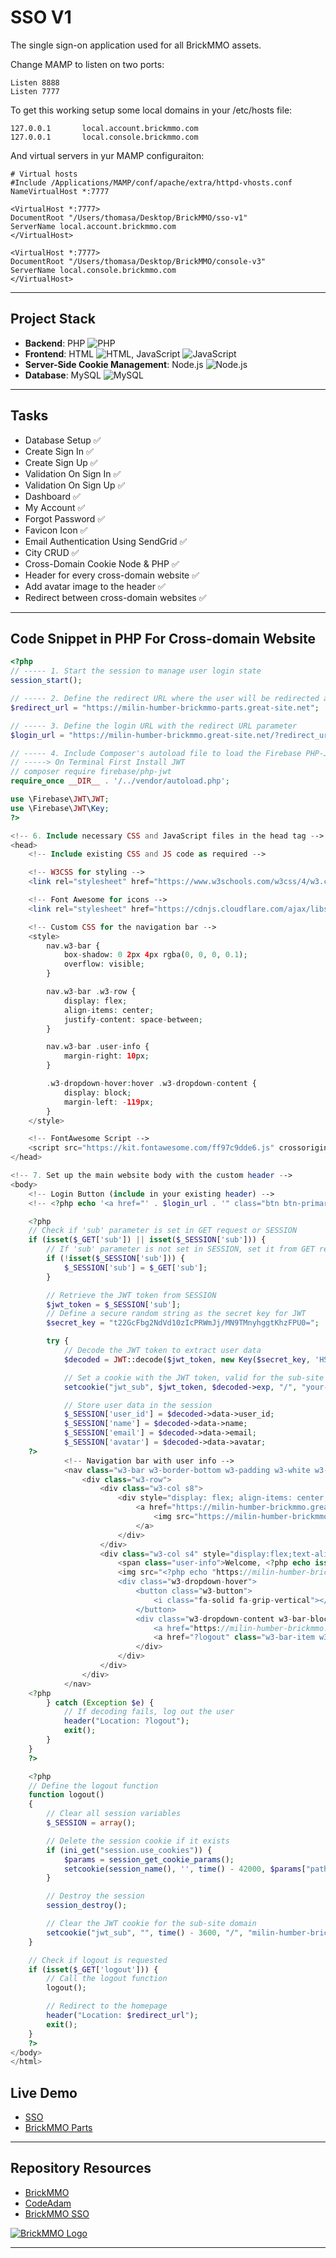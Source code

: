 # SSO V1

The single sign-on application used for all BrickMMO assets.

Change MAMP to listen on two ports:

```
Listen 8888
Listen 7777
```

To get this working setup some local domains in your /etc/hosts file:

```
127.0.0.1       local.account.brickmmo.com
127.0.0.1       local.console.brickmmo.com
```

And virtual servers in yur MAMP configuraiton: 

```
# Virtual hosts
#Include /Applications/MAMP/conf/apache/extra/httpd-vhosts.conf
NameVirtualHost *:7777

<VirtualHost *:7777> 
DocumentRoot "/Users/thomasa/Desktop/BrickMMO/sso-v1" 
ServerName local.account.brickmmo.com
</VirtualHost>

<VirtualHost *:7777> 
DocumentRoot "/Users/thomasa/Desktop/BrickMMO/console-v3"
ServerName local.console.brickmmo.com
</VirtualHost>
```

---

## Project Stack

- **Backend**: PHP ![PHP](https://img.icons8.com/color/48/000000/php.png)
- **Frontend**: HTML ![HTML](https://img.icons8.com/color/48/000000/html-5.png), JavaScript ![JavaScript](https://img.icons8.com/color/48/000000/javascript.png)
- **Server-Side Cookie Management**: Node.js ![Node.js](https://img.icons8.com/color/48/000000/nodejs.png)
- **Database**: MySQL ![MySQL](https://img.icons8.com/color/48/000000/mysql.png)

---

## Tasks

- Database Setup ✅
- Create Sign In ✅
- Create Sign Up ✅
- Validation On Sign In ✅
- Validation On Sign Up ✅
- Dashboard ✅
- My Account ✅
- Forgot Password ✅
- Favicon Icon ✅
- Email Authentication Using SendGrid ✅
- City CRUD ✅
- Cross-Domain Cookie Node & PHP ✅
- Header for every cross-domain website ✅
- Add avatar image to the header ✅
- Redirect between cross-domain websites ✅

---

## Code Snippet in PHP For Cross-domain Website

```php
<?php
// ----- 1. Start the session to manage user login state
session_start();

// ----- 2. Define the redirect URL where the user will be redirected after login
$redirect_url = "https://milin-humber-brickmmo-parts.great-site.net";

// ----- 3. Define the login URL with the redirect URL parameter
$login_url = "https://milin-humber-brickmmo.great-site.net/?redirect_url=$redirect_url";

// ----- 4. Include Composer's autoload file to load the Firebase PHP-JWT library
// -----> On Terminal First Install JWT
// composer require firebase/php-jwt
require_once __DIR__ . '/../vendor/autoload.php';

use \Firebase\JWT\JWT;
use \Firebase\JWT\Key;
?>

<!-- 6. Include necessary CSS and JavaScript files in the head tag -->
<head>
    <!-- Include existing CSS and JS code as required -->

    <!-- W3CSS for styling -->
    <link rel="stylesheet" href="https://www.w3schools.com/w3css/4/w3.css" />

    <!-- Font Awesome for icons -->
    <link rel="stylesheet" href="https://cdnjs.cloudflare.com/ajax/libs/font-awesome/4.7.0/css/font-awesome.min.css" />

    <!-- Custom CSS for the navigation bar -->
    <style>
        nav.w3-bar {
            box-shadow: 0 2px 4px rgba(0, 0, 0, 0.1);
            overflow: visible;
        }

        nav.w3-bar .w3-row {
            display: flex;
            align-items: center;
            justify-content: space-between;
        }

        nav.w3-bar .user-info {
            margin-right: 10px;
        }

        .w3-dropdown-hover:hover .w3-dropdown-content {
            display: block;
            margin-left: -119px;
        }
    </style>

    <!-- FontAwesome Script -->
    <script src="https://kit.fontawesome.com/ff97c9dde6.js" crossorigin="anonymous"></script>
</head>

<!-- 7. Set up the main website body with the custom header -->
<body>
    <!-- Login Button (include in your existing header) -->
    <!-- <?php echo '<a href="' . $login_url . '" class="btn btn-primary">Login</a>'; ?> -->

    <?php
    // Check if 'sub' parameter is set in GET request or SESSION
    if (isset($_GET['sub']) || isset($_SESSION['sub'])) {
        // If 'sub' parameter is not set in SESSION, set it from GET request
        if (!isset($_SESSION['sub'])) {
            $_SESSION['sub'] = $_GET['sub'];
        }

        // Retrieve the JWT token from SESSION
        $jwt_token = $_SESSION['sub'];
        // Define a secure random string as the secret key for JWT
        $secret_key = "t22GcFbg2NdVd10zIcPRWmJj/MN9TMnyhggtKhzFPU0=";

        try {
            // Decode the JWT token to extract user data
            $decoded = JWT::decode($jwt_token, new Key($secret_key, 'HS256'));

            // Set a cookie with the JWT token, valid for the sub-site domain
            setcookie("jwt_sub", $jwt_token, $decoded->exp, "/", "your-sub-site-name-goes-here", true, true);

            // Store user data in the session
            $_SESSION['user_id'] = $decoded->data->user_id;
            $_SESSION['name'] = $decoded->data->name;
            $_SESSION['email'] = $decoded->data->email;
            $_SESSION['avatar'] = $decoded->data->avatar;
    ?>
            <!-- Navigation bar with user info -->
            <nav class="w3-bar w3-border-bottom w3-padding w3-white w3-top" style="position: sticky; z-index: 102;">
                <div class="w3-row">
                    <div class="w3-col s8">
                        <div style="display: flex; align-items: center;">
                            <a href="https://milin-humber-brickmmo.great-site.net/pages/dashboard.php" class="w3-margin-left">
                                <img src="https://milin-humber-brickmmo.great-site.net/assets/images/brickmmo_logo.png" style="height: 35px" />
                            </a>
                        </div>
                    </div>
                    <div class="w3-col s4" style="display:flex;text-align: right; align-items: center; justify-content:end;">
                        <span class="user-info">Welcome, <?php echo isset($_SESSION['name']) ? $_SESSION['name'] : 'Guest'; ?>!</span>
                        <img src="<?php echo "https://milin-humber-brickmmo.great-site.net/assets/uploads/" . $_SESSION['avatar']; ?>" style="height: 35px" class="w3-circle" />
                        <div class="w3-dropdown-hover">
                            <button class="w3-button">
                                <i class="fa-solid fa-grip-vertical"></i>
                            </button>
                            <div class="w3-dropdown-content w3-bar-block w3-border">
                                <a href="https://milin-humber-brickmmo.great-site.net/pages/profile.php" class="w3-bar-item w3-button">My Account</a>
                                <a href="?logout" class="w3-bar-item w3-button">Logout</a>
                            </div>
                        </div>
                    </div>
                </div>
            </nav>
    <?php
        } catch (Exception $e) {
            // If decoding fails, log out the user
            header("Location: ?logout");
            exit();
        }
    }
    ?>

    <?php
    // Define the logout function
    function logout()
    {
        // Clear all session variables
        $_SESSION = array();

        // Delete the session cookie if it exists
        if (ini_get("session.use_cookies")) {
            $params = session_get_cookie_params();
            setcookie(session_name(), '', time() - 42000, $params["path"], $params["domain"], $params["secure"], $params["httponly"]);
        }

        // Destroy the session
        session_destroy();

        // Clear the JWT cookie for the sub-site domain
        setcookie("jwt_sub", "", time() - 3600, "/", "milin-humber-brickmmo-parts.great-site.net", true, true);
    }

    // Check if logout is requested
    if (isset($_GET['logout'])) {
        // Call the logout function
        logout();

        // Redirect to the homepage
        header("Location: $redirect_url");
        exit();
    }
    ?>
</body>
</html>
```

## Live Demo

- [SSO](https://milin-humber-brickmmo.great-site.net)
- [BrickMMO Parts](https://milin-humber-brickmmo-parts.great-site.net)

---

## Repository Resources

- [BrickMMO](https://brickmmo.com)
- [CodeAdam](https://codeadam.ca)
- [BrickMMO SSO](https://sso.brickmmo.com/)

[![BrickMMO Logo](https://brickmmo.com/images/brickmmo-logo-horizontal.jpg)](https://brickmmo.com)

---
